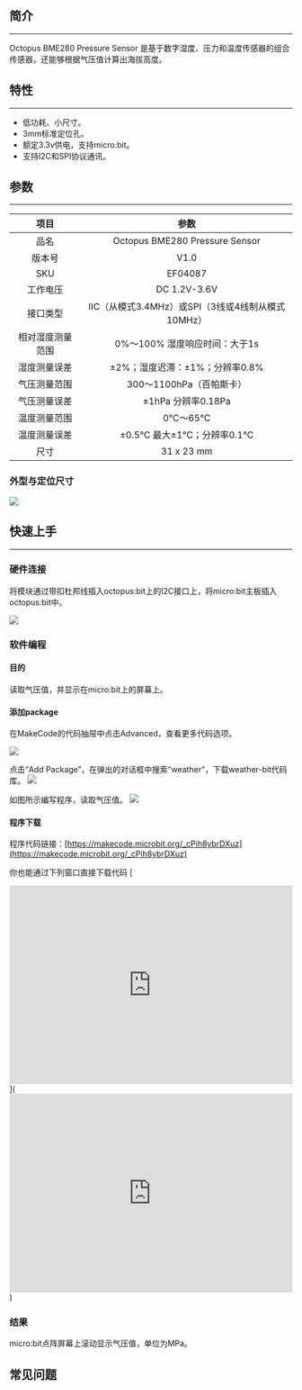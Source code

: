 ## 简介
---
Octopus BME280 Pressure Sensor 是基于数字湿度、压力和温度传感器的组合传感器，还能够根据气压值计算出海拔高度。

## 特性 
---
- 低功耗、小尺寸。
- 3mm标准定位孔。
- 额定3.3v供电，支持micro:bit。
- 支持I2C和SPI协议通讯。
  
## 参数
---
项目 | 参数 
:-: | :-: 
品名|Octopus BME280 Pressure Sensor
版本号|V1.0
SKU| EF04087
工作电压|DC 1.2V-3.6V
接口类型|IIC（从模式3.4MHz）或SPI（3线或4线制从模式10MHz）
相对湿度测量范围|0%～100% 湿度响应时间：大于1s
湿度测量误差|±2%；湿度迟滞：±1%；分辨率0.8%
气压测量范围|300～1100hPa（百帕斯卡）
气压测量误差|±1hPa 分辨率0.18Pa
温度测量范围|0℃～65℃
温度测量误差|±0.5℃ 最大±1℃；分辨率0.1℃
尺寸|31 x 23 mm

### 外型与定位尺寸  
![](https://i.imgur.com/ZCHyqrg.png)

## 快速上手  
---  
### 硬件连接  

将模块通过带扣杜邦线插入octopus:bit上的I2C接口上，将micro:bit主板插入octopus:bit中。

![](https://i.imgur.com/TGFmmNb.png)

### 软件编程  

#### 目的
读取气压值，并显示在micro:bit上的屏幕上。

#### 添加package
在MakeCode的代码抽屉中点击Advanced，查看更多代码选项。

![](https://i.imgur.com/LjMR5IU.png)

点击“Add Package”，在弹出的对话框中搜索“weather"，下载weather-bit代码库。
![](https://i.imgur.com/2pzeQRn.png)

如图所示编写程序，读取气压值。
![](https://i.imgur.com/uzGqxBD.png)

#### 程序下载
程序代码链接：[https://makecode.microbit.org/_cPih8ybrDXuz](https://makecode.microbit.org/_cPih8ybrDXuz)

你也能通过下列窗口直接下载代码
[<div style="position:relative;height:0;padding-bottom:70%;overflow:hidden;"><iframe style="position:absolute;top:0;left:0;width:100%;height:100%;" src="https://makecode.microbit.org/#pub:_cPih8ybrDXuz" frameborder="0" sandbox="allow-popups allow-forms allow-scripts allow-same-origin"></iframe></div>](<div style="position:relative;height:0;padding-bottom:70%;overflow:hidden;"><iframe style="position:absolute;top:0;left:0;width:100%;height:100%;" src="https://makecode.microbit.org/#pub:_cPih8ybrDXuz" frameborder="0" sandbox="allow-popups allow-forms allow-scripts allow-same-origin"></iframe></div>)

### 结果  
micro:bit点阵屏幕上滚动显示气压值，单位为MPa。

## 常见问题
